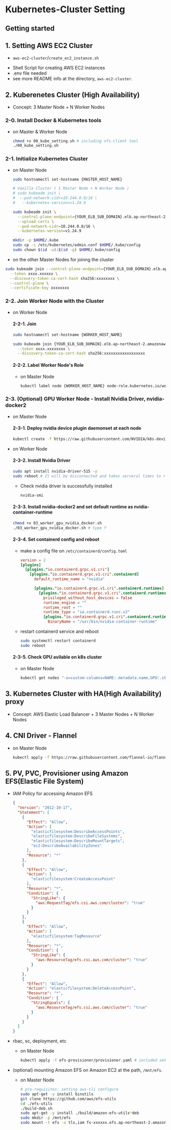 # Kubernetes-Cluster Setting

## Getting started

## 1. Setting AWS EC2 Cluster
* `aws-ec2-cluster`/`create_ec2_instance.sh`
 - Shell Script for creating AWS EC2 instances
 - .env file needed
 - see more README info at the directory, `aws-ec2-cluster`.

## 2. Kuberenetes Cluster (High Availability)
* Concept: 3 Master Node + N Worker Nodes

### 2-0. Install Docker & Kubernetes tools
   - on Master & Worker Node
      ```sh
      chmod +x 00_kube_setting.sh # including nfs-client tool
      ./00_kube_setting.sh
      ```

### 2-1. Initialize Kubernetes Cluster
  - on Master Node
    ```sh
    sudo hostnamectl set-hostname {MASTER_HOST_NAME}

    # Vanilla Cluster ( 1 Master Node + N Worker Node )
    # sudo kubeadm init \
    #  --pod-network-cidr=10.244.0.0/16 \
    #   --kubernetes-version=v1.24.9

    sudo kubeadm init \
      --control-plane-endpoint={YOUR_ELB_SUB_DOMAIN}.elb.ap-northeast-2.amazonaws.com \
      --upload-certs \
      --pod-network-cidr=10.244.0.0/16 \
      --kubernetes-version=v1.24.9

    mkdir -p $HOME/.kube
    sudo cp -i /etc/kubernetes/admin.conf $HOME/.kube/config
    sudo chown $(id -u):$(id -g) $HOME/.kube/config
    ```
  
  - on the other Master Nodes for joinng the cluster
  ```sh
  sudo kubeadm join --control-plane-endpoint={YOUR_ELB_SUB_DOMAIN}.elb.ap-northeast-2.amazonaws.com \
    --token xxxx.xxxxxx \
    --discovery-token-ca-cert-hash sha256:xxxxxxxx \
    --control-plane \
    --certificate-key xxxxxxxx
  ```

### 2-2. Join Worker Node with the Cluster
  
  - on Worker Node
    #### 2-2-1. Join 
    ```sh
    sudo hostnamectl set-hostname {WORKER_HOST_NAME}
    
    sudo kubeadm join {YOUR_ELB_SUB_DOMAIN}.elb.ap-northeast-2.amazonaws.com:6443 \
      --token xxxx.xxxxxxxx \
      --discovery-token-ca-cert-hash sha256:xxxxxxxxxxxxxxxxxx
    ```

    #### 2-2-2. Label Worker Node's Role
      - on Master Node
        ```sh
        kubectl label node {WORKER_HOST_NAME} node-role.kubernetes.io/worker=worker
        ```
    
### 2-3. (Optional) GPU Worker Node - Install Nvidia Driver, nvidia-docker2

  - on Master Node
    #### 2-3-1. Deploy nvidia device plugin daemonset at each node
      ```sh
      kubectl create -f https://raw.githubusercontent.com/NVIDIA/k8s-device-plugin/v0.13.0/nvidia-device-plugin.yml
      ```

  - on Worker Node
    #### 2-3-2. Install Nvidia Driver
      ```sh
      sudo apt install nvidia-driver-515 -y
      sudo reboot # It will be disconnected and takes serveral times to reboot itself.
      ```
      - Check nvidia driver is successfully installed
        ```sh
        nvidia-smi
        ```

    #### 2-3-3. Install nvidia-docker2 and set default runtime as nvidia-container-runtime
      ```sh
      chmod +x 03_worker_gpu_nvidia_docker.sh
      ./03_worker_gpu_nvidia_docker.sh # type Y
      ```

    #### 2-3-4. Set containerd config and reboot
    - make a config file on `/etc/containerd/config.toml`
      ```toml
      version = 2
      [plugins]
        [plugins."io.containerd.grpc.v1.cri"]
          [plugins."io.containerd.grpc.v1.cri".containerd]
            default_runtime_name = "nvidia"

            [plugins."io.containerd.grpc.v1.cri".containerd.runtimes]
              [plugins."io.containerd.grpc.v1.cri".containerd.runtimes.nvidia]
                privileged_without_host_devices = false
                runtime_engine = ""
                runtime_root = ""
                runtime_type = "io.containerd.runc.v2"
                [plugins."io.containerd.grpc.v1.cri".containerd.runtimes.nvidia.options]
                  BinaryName = "/usr/bin/nvidia-container-runtime"
      ```
    - restart containerd service and reboot
      ```sh
      sudo systemctl restart containerd
      sudo reboot
      ```

    #### 2-3-5. Check GPU avilable on k8s cluster
    - on Master Node
      ```sh
      kubectl get nodes "-o=custom-columns=NAME:.metadata.name,GPU:.status.allocatable.nvidia\.com/gpu"
      ```

## 3. Kubernetes Cluster with HA(High Availability) proxy
- Concept: AWS Elastic Load Balancer + 3 Master Nodes + N Worker Nodes

## 4. CNI Driver - Flannel
  * on Master Node
    ```sh
    kubectl apply -f https://raw.githubusercontent.com/flannel-io/flannel/master/Documentation/kube-flannel.yml
    ```

## 5. PV, PVC, Provisioner using Amazon EFS(Elastic File System)

  - IAM Policy for accessing Amazon EFS
    ```json
    {
      "Version": "2012-10-17",
      "Statement": [
        {
          "Effect": "Allow",
          "Action": [
            "elasticfilesystem:DescribeAccessPoints",
            "elasticfilesystem:DescribeFileSystems",
            "elasticfilesystem:DescribeMountTargets",
            "ec2:DescribeAvailabilityZones"
          ],
          "Resource": "*"
        },
        {
          "Effect": "Allow",
          "Action": [
            "elasticfilesystem:CreateAccessPoint"
          ],
          "Resource": "*",
          "Condition": {
            "StringLike": {
              "aws:RequestTag/efs.csi.aws.com/cluster": "true"
            }
          }
        },
        {
          "Effect": "Allow",
          "Action": [
            "elasticfilesystem:TagResource"
          ],
          "Resource": "*",
          "Condition": {
            "StringLike": {
              "aws:ResourceTag/efs.csi.aws.com/cluster": "true"
            }
          }
        },
        {
          "Effect": "Allow",
          "Action": "elasticfilesystem:DeleteAccessPoint",
          "Resource": "*",
          "Condition": {
            "StringEquals": {
              "aws:ResourceTag/efs.csi.aws.com/cluster": "true"
            }
          }
        }
      ]
    }
    ```

  - rbac, sc, deployment, etc
    * on Master Node
      ```sh
      kubectl apply -f efs-provisioner/provisioner.yaml # included setting default storageclass
      ```

  - (optional) mounting Amazon EFS on Amazon EC2 at the path, `/mnt/efs`.
    * on Master Node
      ```sh
      # pre-requisites: setting aws-cli configure
      sudo apt-get -y install binutils
      git clone https://github.com/aws/efs-utils
      cd ./efs-utils
      ./build-deb.sh
      sudo apt-get -y install ./build/amazon-efs-utils*deb
      sudo mkdir -p /mnt/efs
      sudo mount -t efs -o tls,iam fs-xxxxxx.efs.ap-northeast-2.amazonaws.com /mnt/efs/
      ```

